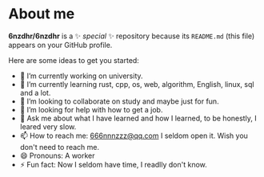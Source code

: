 # About me


**6nzdhr/6nzdhr** is a ✨ _special_ ✨ repository because its `README.md` (this file) appears on your GitHub profile.

Here are some ideas to get you started:

- 🔭 I’m currently working on university.
- 🌱 I’m currently learning rust, cpp, os, web, algorithm, English, linux, sql and a lot.
- 👯 I’m looking to collaborate on study and maybe just for fun.
- 🤔 I’m looking for help with how to get a job.
- 💬 Ask me about what I have learned and how I learned, to be honestly, I leared very slow.
- 📫 How to reach me: 666nnnzzz@qq.com I seldom open it. Wish you don't need to reach me.
- 😄 Pronouns: A worker
- ⚡ Fun fact: Now I seldom have time, I readlly don't know.

